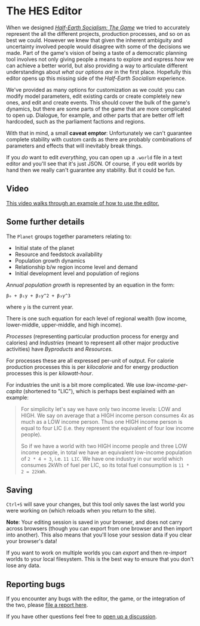 # The HES Editor

When we designed _[Half-Earth Socialism: The Game](https://play.half.earth)_ we tried to accurately represent the all the different projects, production processes, and so on as best we could. However we knew that given the inherent ambiguity and uncertainty involved people would disagree with some of the decisions we made. Part of the game's vision of being a taste of a democratic planning tool involves not only giving people a means to explore and express *how* we can achieve a better world, but also providing a way to articulate different understandings about *what our options are* in the first place. Hopefully this editor opens up this missing side of the _Half-Earth Socialism_ experience.

We've provided as many options for customization as we could: you can modify model parameters, edit existing cards or create completely new ones, and edit and create events. This should cover the bulk of the game's dynamics, but there are some parts of the game that are more complicated to open up. Dialogue, for example, and other parts that are better off left hardcoded, such as the parliament factions and regions.

With that in mind, a small **caveat emptor**: Unfortunately we can't guarantee complete stability with custom cards as there are probably combinations of parameters and effects that will inevitably break things.

If you *do* want to edit *everything*, you can open up a `.world` file in a text editor and you'll see that it's just JSON. Of course, if you edit worlds by hand then we really can't guarantee any stability. But it could be fun.

## Video

[This video walks through an example of how to use the editor.](https://youtu.be/U8rmVcehZlg)

## Some further details

The `Planet` groups together parameters relating to:

- Initial state of the planet
- Resource and feedstock availability
- Population growth dynamics
- Relationship b/w region income level and demand
- Initial development level and population of regions

_Annual population growth_ is represented by an equation in the form:

```
β₀ + β₁y + β₂y^2 + β₃y^3
```

where `y` is the current year.

There is one such equation for each level of regional wealth (low income, lower-middle, upper-middle, and high income).

_Processes_ (representing particular production process for energy and calories) and _Industries_ (meant to represent all other major productive activities) have _Byproducts_ and _Resources_.

For processes these are all expressed per-unit of output. For calorie production processes this is per _kilocalorie_ and for energy production processes this is per _kilowatt-hour_.

For industries the unit is a bit more complicated. We use _low-income-per-capita_ (shortened to "LIC"), which is perhaps best explained with an example:

> For simplicity let's say we have only two income levels: LOW and HIGH. We say on average that a HIGH income person consumes 4x as much as a LOW income person. Thus one HIGH income person is equal to four LIC (i.e. they represent the equivalent of four low income people).
>
> So if we have a world with two HIGH income people and three LOW income people, in total we have an equivalent low-income population of `2 * 4 + 3`, i.e. `11 LIC`. We have one industry in our world which consumes 2kWh of fuel per LIC, so its total fuel consumption is `11 * 2 = 22kWh`.


## Saving

`Ctrl+S` will save your changes, but this tool only saves the last world you were working on (which reloads when you return to the site).

**Note**: Your editing session is saved in your browser, and does not carry across browsers (though you can export from one browser and then import into another). This also means that you'll lose your session data if you clear your browser's data!

If you want to work on multiple worlds you can _export_ and then re-_import_ worlds to your local filesystem. This is the best way to ensure that you don't lose any data.

## Reporting bugs

If you encounter any bugs with the editor, the game, or the integration of the two, please [file a report here](https://github.com/frnsys/half_earth/issues).

If you have other questions feel free to [open up a discussion](https://github.com/frnsys/half_earth/discussions).
